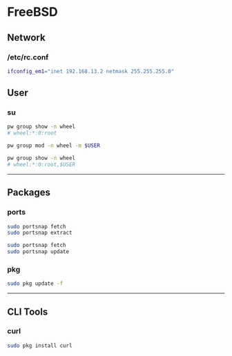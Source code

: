 # FreeBSD

## Network

### /etc/rc.conf

```bash
ifconfig_em1="inet 192.168.13.2 netmask 255.255.255.0"
```

## User

### su

```bash
pw group show -n wheel
# wheel:*:0:root

pw group mod -n wheel -m $USER

pw group show -n wheel
# wheel:*:0:root,$USER
```

---

## Packages

### ports

```bash
sudo portsnap fetch
sudo portsnap extract
```

```bash
sudo portsnap fetch
sudo portsnap update
```

### pkg

```bash
sudo pkg update -f
```

---

## CLI Tools

### curl

```bash
sudo pkg install curl
```
